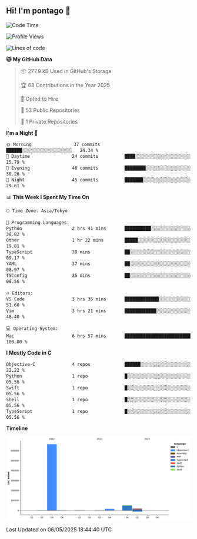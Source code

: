 ## Hi! I'm pontago 👋

<!--START_SECTION:waka-->
![Code Time](http://img.shields.io/badge/Code%20Time-175%20hrs%2013%20mins-blue)

![Profile Views](http://img.shields.io/badge/Profile%20Views-2-blue)

![Lines of code](https://img.shields.io/badge/From%20Hello%20World%20I%27ve%20Written-749.2%20thousand%20lines%20of%20code-blue)

**🐱 My GitHub Data** 

> 📦 277.9 kB Used in GitHub's Storage 
 > 
> 🏆 68 Contributions in the Year 2025
 > 
> 💼 Opted to Hire
 > 
> 📜 53 Public Repositories 
 > 
> 🔑 1 Private Repositories 
 > 
**I'm a Night 🦉** 

```text
🌞 Morning                37 commits          ██████░░░░░░░░░░░░░░░░░░░   24.34 % 
🌆 Daytime                24 commits          ████░░░░░░░░░░░░░░░░░░░░░   15.79 % 
🌃 Evening                46 commits          ████████░░░░░░░░░░░░░░░░░   30.26 % 
🌙 Night                  45 commits          ███████░░░░░░░░░░░░░░░░░░   29.61 % 
```


📊 **This Week I Spent My Time On** 

```text
🕑︎ Time Zone: Asia/Tokyo

💬 Programming Languages: 
Python                   2 hrs 41 mins       ██████████░░░░░░░░░░░░░░░   38.82 % 
Other                    1 hr 22 mins        █████░░░░░░░░░░░░░░░░░░░░   19.81 % 
TypeScript               38 mins             ██░░░░░░░░░░░░░░░░░░░░░░░   09.17 % 
YAML                     37 mins             ██░░░░░░░░░░░░░░░░░░░░░░░   08.97 % 
TSConfig                 35 mins             ██░░░░░░░░░░░░░░░░░░░░░░░   08.56 % 

🔥 Editors: 
VS Code                  3 hrs 35 mins       █████████████░░░░░░░░░░░░   51.60 % 
Vim                      3 hrs 21 mins       ████████████░░░░░░░░░░░░░   48.40 % 

💻 Operating System: 
Mac                      6 hrs 57 mins       █████████████████████████   100.00 % 
```

**I Mostly Code in C** 

```text
Objective-C              4 repos             ██████░░░░░░░░░░░░░░░░░░░   22.22 % 
Python                   1 repo              █░░░░░░░░░░░░░░░░░░░░░░░░   05.56 % 
Swift                    1 repo              █░░░░░░░░░░░░░░░░░░░░░░░░   05.56 % 
Shell                    1 repo              █░░░░░░░░░░░░░░░░░░░░░░░░   05.56 % 
TypeScript               1 repo              █░░░░░░░░░░░░░░░░░░░░░░░░   05.56 % 
```



**Timeline**

![Lines of Code chart](https://raw.githubusercontent.com/pontago/pontago/main/assets/bar_graph.png)


 Last Updated on 06/05/2025 18:44:40 UTC
<!--END_SECTION:waka-->
